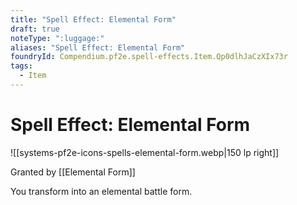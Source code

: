 ```yaml
---
title: "Spell Effect: Elemental Form"
draft: true
noteType: ":luggage:"
aliases: "Spell Effect: Elemental Form"
foundryId: Compendium.pf2e.spell-effects.Item.Qp0dlhJaCzXIx73r
tags:
  - Item
---
```


# Spell Effect: Elemental Form
![[systems-pf2e-icons-spells-elemental-form.webp|150 lp right]]

Granted by [[Elemental Form]]

You transform into an elemental battle form.
